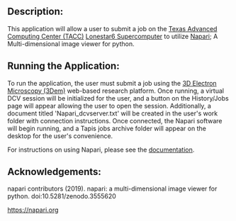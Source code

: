 Description:
-----------------------

This application will allow a user to submit a job on the [Texas Advanced Computing Center (TACC)](https://www.tacc.utexas.edu/) [Lonestar6 Supercomputer](https://www.tacc.utexas.edu/systems/lonestar6) to utilize [Napari](https://napari.org/); A Multi-dimensional image viewer for python.

Running the Application:
-----------------------
To run the application, the user must submit a job using the [3D Electron Microscopy (3Dem)](https://3dem.org/) web-based research platform. Once running, a virtual DCV session will be initialized for the user, and a button on the History/Jobs page will appear allowing the user to open the session. Additionally, a document titled 'Napari_dcvserver.txt' will be created in the user's work folder with connection instructions. Once connected, the Napari software will begin running, and a Tapis jobs archive folder will appear on the desktop for the user's convenience.

For instructions on using Napari, please see the [documentation](https://napari.org/stable/usage.html).

 Acknowledgements:
---------------------

napari contributors (2019). napari: a multi-dimensional image viewer for python. doi:10.5281/zenodo.3555620

https://napari.org
